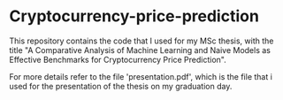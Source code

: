 # Cryptocurrency-price-prediction
This repository contains the code that I used for my MSc thesis, with the title "A Comparative Analysis of Machine Learning and Naive Models as Effective Benchmarks for Cryptocurrency Price Prediction".


For more details refer to the file 'presentation.pdf', which is the file that i used for the presentation of the thesis on my graduation day.
